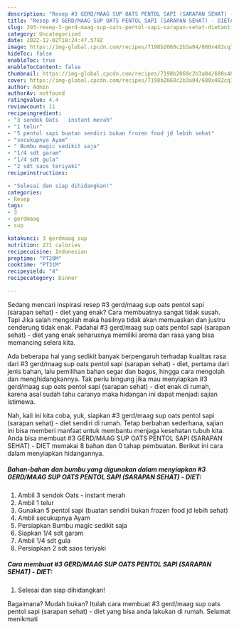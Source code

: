 ```yaml
---
description: "Resep #3 GERD/MAAG SUP OATS PENTOL SAPI (SARAPAN SEHAT) - DIETAnti Ribet"
title: "Resep #3 GERD/MAAG SUP OATS PENTOL SAPI (SARAPAN SEHAT) - DIETAnti Ribet"
slug: 393-resep-3-gerd-maag-sup-oats-pentol-sapi-sarapan-sehat-dietanti-ribet
category: Uncategorized
date: 2022-12-02T18:24:47.579Z
image: https://img-global.cpcdn.com/recipes/7198b2068c2b3a04/680x482cq70/3-gerdmaag-sup-oats-pentol-sapi-sarapan-sehat-diet-foto-resep-utama.jpg
hideToc: false
enableToc: true
enableTocContent: false
thumbnail: https://img-global.cpcdn.com/recipes/7198b2068c2b3a04/680x482cq70/3-gerdmaag-sup-oats-pentol-sapi-sarapan-sehat-diet-foto-resep-utama.jpg
cover: https://img-global.cpcdn.com/recipes/7198b2068c2b3a04/680x482cq70/3-gerdmaag-sup-oats-pentol-sapi-sarapan-sehat-diet-foto-resep-utama.jpg
author: Admin
authorAv: notfound
ratingvalue: 4.4
reviewcount: 11
recipeingredient:
- "3 sendok Oats   instant merah"
- "1 telur"
- "5 pentol sapi buatan sendiri bukan frozen food jd lebih sehat"
- "secukupnya Ayam"
- " Bumbu magic sedikit saja"
- "1/4 sdt garam"
- "1/4 sdt gula"
- "2 sdt saos teriyaki"
recipeinstructions:

- "Selesai dan siap dihidangkan!"
categories:
- Resep
tags:
- 3
- gerdmaag
- sup

katakunci: 3 gerdmaag sup 
nutrition: 271 calories
recipecuisine: Indonesian
preptime: "PT28M"
cooktime: "PT31M"
recipeyield: "4"
recipecategory: Dinner

---
```



Sedang mencari inspirasi resep #3 gerd/maag sup oats pentol sapi (sarapan sehat) - diet yang enak? Cara membuatnya sangat tidak susah. Tapi Jika salah mengolah maka hasilnya tidak akan memuaskan dan justru cenderung tidak enak. Padahal #3 gerd/maag sup oats pentol sapi (sarapan sehat) - diet yang enak seharusnya memiliki aroma dan rasa yang bisa memancing selera kita.


Ada beberapa hal yang sedikit banyak berpengaruh terhadap kualitas rasa dari #3 gerd/maag sup oats pentol sapi (sarapan sehat) - diet, pertama dari jenis bahan, lalu pemilihan bahan segar dan bagus, hingga cara mengolah dan menghidangkannya. Tak perlu bingung jika mau menyiapkan #3 gerd/maag sup oats pentol sapi (sarapan sehat) - diet enak di rumah, karena asal sudah tahu caranya maka hidangan ini dapat menjadi sajian istimewa.




Nah, kali ini kita coba, yuk, siapkan #3 gerd/maag sup oats pentol sapi (sarapan sehat) - diet sendiri di rumah. Tetap berbahan sederhana, sajian ini bisa memberi manfaat untuk membantu menjaga kesehatan tubuh kita. Anda bisa membuat #3 GERD/MAAG SUP OATS PENTOL SAPI (SARAPAN SEHAT) - DIET memakai 8 bahan dan 0 tahap pembuatan. Berikut ini cara dalam menyiapkan hidangannya.

<!--inarticleads1-->

##### Bahan-bahan dan bumbu yang digunakan dalam menyiapkan #3 GERD/MAAG SUP OATS PENTOL SAPI (SARAPAN SEHAT) - DIET:

1. Ambil 3 sendok Oats  - instant merah
1. Ambil 1 telur
1. Gunakan 5 pentol sapi (buatan sendiri bukan frozen food jd lebih sehat)
1. Ambil secukupnya Ayam
1. Persiapkan  Bumbu magic sedikit saja
1. Siapkan 1/4 sdt garam
1. Ambil 1/4 sdt gula
1. Persiapkan 2 sdt saos teriyaki




<!--inarticleads2-->

##### Cara membuat #3 GERD/MAAG SUP OATS PENTOL SAPI (SARAPAN SEHAT) - DIET:


1. Selesai dan siap dihidangkan!



Bagaimana? Mudah bukan? Itulah cara membuat #3 gerd/maag sup oats pentol sapi (sarapan sehat) - diet yang bisa anda lakukan di rumah. Selamat menikmati
